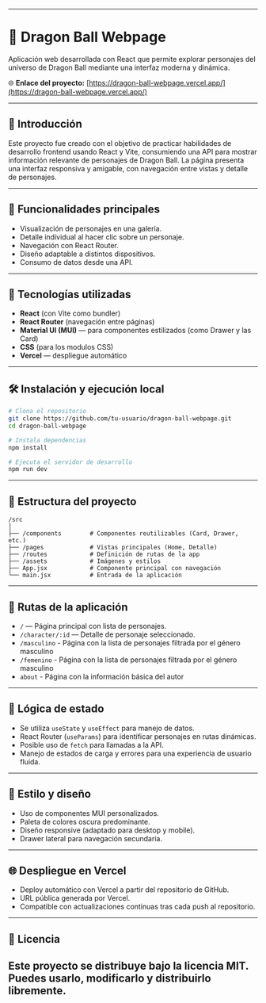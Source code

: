 
---

# 🐉 Dragon Ball Webpage

Aplicación web desarrollada con React que permite explorar personajes del universo de Dragon Ball mediante una interfaz moderna y dinámica.

🌐 **Enlace del proyecto:** [https://dragon-ball-webpage.vercel.app/](https://dragon-ball-webpage.vercel.app/)

---

## 📌 Introducción

Este proyecto fue creado con el objetivo de practicar habilidades de desarrollo frontend usando React y Vite, consumiendo una API para mostrar información relevante de personajes de Dragon Ball. La página presenta una interfaz responsiva y amigable, con navegación entre vistas y detalle de personajes.

---

## 🚀 Funcionalidades principales

- Visualización de personajes en una galería.
- Detalle individual al hacer clic sobre un personaje.
- Navegación con React Router.
- Diseño adaptable a distintos dispositivos.
- Consumo de datos desde una API.

---

## 🧱 Tecnologías utilizadas

- **React** (con Vite como bundler)
- **React Router** (navegación entre páginas)
- **Material UI (MUI)** — para componentes estilizados (como Drawer y las Card)
- **CSS** (para los modulos CSS)
- **Vercel** — despliegue automático

---

## 🛠️ Instalación y ejecución local

```bash
# Clona el repositorio
git clone https://github.com/tu-usuario/dragon-ball-webpage.git
cd dragon-ball-webpage

# Instala dependencias
npm install

# Ejecuta el servidor de desarrollo
npm run dev
```

---

## 🧭 Estructura del proyecto

```
/src
│
├── /components        # Componentes reutilizables (Card, Drawer, etc.)
├── /pages             # Vistas principales (Home, Detalle)
├── /routes            # Definición de rutas de la app
├── /assets            # Imágenes y estilos
├── App.jsx            # Componente principal con navegación
└── main.jsx           # Entrada de la aplicación
```

---

## 📂 Rutas de la aplicación
- `/` — Página principal con lista de personajes.
- `/character/:id` — Detalle de personaje seleccionado.
- `/masculino` - Página con la lista de personajes filtrada por el género masculino
- `/femenino` - Página con la lista de personajes filtrada por el género masculino
- `about` - Página con la información básica del autor
---

## 🧠 Lógica de estado

- Se utiliza `useState` y `useEffect` para manejo de datos.
- React Router (`useParams`) para identificar personajes en rutas dinámicas.
- Posible uso de `fetch` para llamadas a la API.
- Manejo de estados de carga y errores para una experiencia de usuario fluida.

---

## 🎨 Estilo y diseño

- Uso de componentes MUI personalizados.
- Paleta de colores oscura predominante.
- Diseño responsive (adaptado para desktop y mobile).
- Drawer lateral para navegación secundaria.

---

## 🌐 Despliegue en Vercel

- Deploy automático con Vercel a partir del repositorio de GitHub.
- URL pública generada por Vercel.
- Compatible con actualizaciones continuas tras cada push al repositorio.

---

## 📄 Licencia

Este proyecto se distribuye bajo la licencia MIT. Puedes usarlo, modificarlo y distribuirlo libremente.
---

